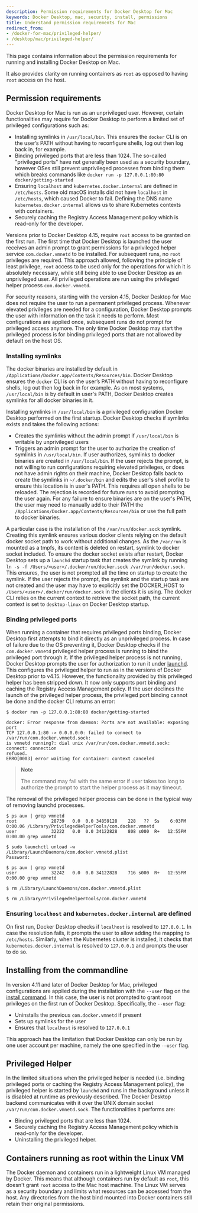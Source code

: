 ```yaml
---
description: Permission requirements for Docker Desktop for Mac
keywords: Docker Desktop, mac, security, install, permissions
title: Understand permission requirements for Mac
redirect_from:
- /docker-for-mac/privileged-helper/
- /desktop/mac/privileged-helper/
---
```


This page contains information about the permission requirements for running and installing Docker Desktop on Mac.

It also provides clarity on running containers as `root` as opposed to having `root` access on the host.

## Permission requirements

Docker Desktop for Mac is run as an unprivileged user. However, certain functionalities may require for Docker Desktop to perform a limited set of privileged configurations such as:
 - Installing symlinks in `/usr/local/bin`. This ensures the `docker` CLI is on the user’s PATH without having to reconfigure shells, log out then log back in, for example.
 - Binding privileged ports that are less than 1024. The so-called "privileged ports" have not generally been used as a security boundary, however OSes still prevent unprivileged processes from binding them which breaks commands like `docker run -p 127.0.0.1:80:80 docker/getting-started`
 - Ensuring `localhost` and `kubernetes.docker.internal` are defined in `/etc/hosts`. Some old macOS installs did not have `localhost` in `/etc/hosts`, which caused Docker to fail. Defining the DNS name `kubernetes.docker.internal` allows us to share Kubernetes contexts with containers.
 - Securely caching the Registry Access Management policy which is read-only for the developer.

Versions prior to Docker Desktop 4.15, require `root` access to be granted on the first run. The first time that Docker Desktop is launched the user receives an admin prompt to grant permissions for a privileged helper service `com.docker.vmnetd` to be installed. For subsequent runs, no `root` privileges are required. This approach allowed, following the principle of least privilege, `root` access to be used only for the operations for which it is absolutely necessary, while still being able to use Docker Desktop as an unprivileged user. 
All privileged operations are run using the privileged helper process `com.docker.vmnetd`.

For security reasons, starting with the version 4.15, Docker Desktop for Mac does not require the user to run a permanent privileged process. Whenever elevated privileges are needed for a configuration,
Docker Desktop prompts the user with information on the task it needs to perform. Most configurations are applied once, subsequent runs do not prompt for privileged access anymore.
The only time Docker Desktop may start the privileged process is for binding privileged ports that are not allowed by default on the host OS.

### Installing symlinks

The docker binaries are installed by default in `/Applications/Docker.app/Contents/Resources/bin`. Docker Desktop ensures the `docker` CLI is on the user’s PATH without having to reconfigure shells, log out then log back in for example. As on most systems, `/usr/local/bin` is by default in user's PATH, Docker Desktop creates symlinks for all docker binaries in it.

Installing symlinks in `/usr/local/bin` is a privileged configuration Docker Desktop performed on the first startup. Docker Desktop checks if symlinks exists and takes the following actions: 
- Creates the symlinks without the admin prompt if `/usr/local/bin` is writable by unprivileged users
- Triggers an admin prompt for the user to authorize the creation of symlinks in `/usr/local/bin`. If user authorizes, symlinks to docker binaries are created in `/usr/local/bin`.
If the user rejects the prompt, is not willing to run configurations requiring elevated privileges, or does not have admin rights on their machine, Docker Desktop falls back to create the symlinks in `~/.docker/bin` and edits the user's shell profile to ensure this location is in user's PATH. This requires all open shells to be reloaded. 
The rejection is recorded for future runs to avoid prompting the user again.
For any failure to ensure binaries are on the user's PATH, the user may need to manually add to their PATH the `/Applications/Docker.app/Contents/Resources/bin` or use the full path to docker binaries.

A particular case is the installation of the `/var/run/docker.sock` symlink. Creating this symlink ensures various docker clients relying on the default docker socket path to work without additional changes. As the `/var/run` is mounted as a tmpfs, its content is deleted on restart, symlink to docker socket included.
To ensure the docker socket exists after restart, Docker Desktop sets up a `launchd` startup task that creates the symlink by running `ln -s -f /Users/<user>/.docker/run/docker.sock /var/run/docker.sock`. This ensures, the user is not prompted all the time on startup to create the symlink. If the user rejects the prompt, the symlink and the startup task are not created and the user may have to explicitly set the DOCKER_HOST to `/Users/<user>/.docker/run/docker.sock` in the clients it is using. The docker CLI relies on the current context to retrieve the socket path, the current context is set to `desktop-linux` on Docker Desktop startup.

### Binding privileged ports

When running a container that requires privileged ports binding, Docker Desktop first attempts to bind it directly as an unprivileged process. In case of failure due to the OS preventing it, Docker Desktop checks if the `com.docker.vmnetd` privileged helper process is running to bind the privileged port through it. If the privileged helper process is not running, Docker Desktop prompts the user for authorization to run it under [launchd](https://developer.apple.com/library/archive/documentation/MacOSX/Conceptual/BPSystemStartup/Chapters/CreatingLaunchdJobs.html).
This configures the privileged helper to run as in the versions of Docker Desktop prior to v4.15. However, the functionality provided by this privileged helper has been stripped down. It now only supports port binding and caching the Registry Access Management policy.
If the user declines the launch of the privileged helper process, the privileged port binding cannot be done and the docker CLI returns an error:
```console
$ docker run -p 127.0.0.1:80:80 docker/getting-started

docker: Error response from daemon: Ports are not available: exposing port
TCP 127.0.0.1:80 -> 0.0.0.0:0: failed to connect to /var/run/com.docker.vmnetd.sock:
is vmnetd running?: dial unix /var/run/com.docker.vmnetd.sock: connect: connection
refused.
ERRO[0003] error waiting for container: context canceled
```

> **Note**
>
> The command may fail with the same error if user takes too long to authorize the prompt to start the helper process as it may timeout.

The removal of the privileged helper process can be done in the typical way of removing launchd processes.

```console
$ ps aux | grep vmnetd                                                
root             28739   0.0  0.0 34859128    228   ??  Ss    6:03PM   0:00.06 /Library/PrivilegedHelperTools/com.docker.vmnetd
user             32222   0.0  0.0 34122828    808 s000  R+   12:55PM   0:00.00 grep vmnetd

$ sudo launchctl unload -w /Library/LaunchDaemons/com.docker.vmnetd.plist
Password:

$ ps aux | grep vmnetd                                                   
user             32242   0.0  0.0 34122828    716 s000  R+   12:55PM   0:00.00 grep vmnetd

$ rm /Library/LaunchDaemons/com.docker.vmnetd.plist 

$ rm /Library/PrivilegedHelperTools/com.docker.vmnetd 
```

### Ensuring `localhost` and `kubernetes.docker.internal` are defined

On first run, Docker Desktop checks if `localhost` is resolved to `127.0.0.1`. In case the resolution fails, it prompts the user to allow adding the mapping to `/etc/hosts`. Similarly, when the Kubernetes cluster is installed, it checks that `kubernetes.docker.internal` is resolved to `127.0.0.1` and prompts the user to do so. 

## Installing from the commandline

In version 4.11 and later of Docker Desktop for Mac, privileged configurations are applied during the installation with the `--user` flag on the [install command](../install/mac-install.md#install-from-the-command-line). In this case, the user is  not prompted to grant root privileges on the first run of Docker Desktop. Specifically, the `--user` flag:
- Uninstalls the previous `com.docker.vmnetd` if present
- Sets up symlinks for the user
- Ensures that `localhost` is resolved to `127.0.0.1`

This approach has the limitation that Docker Desktop can only be run by one user account per machine, namely the one specified in the `-–user` flag.

## Privileged Helper

In the limited situations when the privileged helper is needed (i.e. binding privileged ports or caching the Registry Access Management policy), the privileged helper is started by `launchd` and runs in the background unless it is disabled at runtime as previously described. The Docker Desktop backend communicates with it over the UNIX domain socket `/var/run/com.docker.vmnetd.sock`. The functionalities it performs are: 
- Binding privileged ports that are less than 1024.
- Securely caching the Registry Access Management policy which is read-only for the developer.
- Uninstalling the privileged helper.

## Containers running as root within the Linux VM

The Docker daemon and containers run in a lightweight Linux VM managed by Docker. This means that although containers run by default as `root`, this doesn't grant `root` access to the Mac host machine. The Linux VM serves as a security boundary and limits what resources can be accessed from the host. Any directories from the host bind mounted into Docker containers still retain their original permissions.


